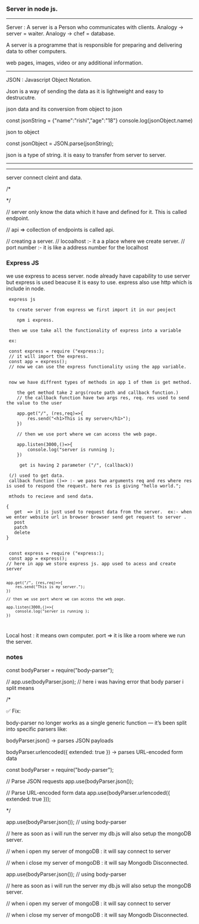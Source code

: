 ### Server in node js.

---

Server : A server is a Person who communicates with clients.
Analogy -> server = waiter.
Analogy -> chef = database.

A server is a programme that is responsible for preparing and delivering data to other computers.

web pages, images, video or any additional information.

---

JSON : Javascript Object Notation.

Json is a way of sending the data as it is lightweight and easy to destrucutre.

json data and its conversion from object to json

const jsonString = {"name":"rishi","age":"18"}
console.log(jsonObject.name)

json to object

const jsonObject = JSON.parse(jsonString);

json is a type of string. it is easy to transfer from server to server.

---

---

server connect cleint and data.

/\*

\*/

// server only know the data which it have and defined for it. This is called endpoint.

// api => collection of endpoints is called api.

// creating a server.
// locoalhost :- it a a place where we create server.
// port number :- it is like a address number for the localhost

### Express JS

we use express to acess server. node already have capability to use server but express is used beacuse it is easy to use. express also use http which is include in node.

```
 express js

 to create server from express we first import it in our peoject

    npm i express.

 then we use take all the functionality of express into a variable

 ex:

 const express = require ("express:);
 // it will import the express.
 const app = express();
 // now we can use the express functionality using the app variable.


 now we have diffrent types of methods in app 1 of them is get method.

    the get method take 2 args(route path and callback function.)
    // the callback function have two args res, req. res used to send the value to the user

    app.get("/", (res,req)=>{
        res.send("<h1>This is my server</h1>");
    })

    // then we use port where we can access the web page.

    app.listen(3000,()=>{
        console.log("server is running );
    })

     get is having 2 parameter ("/", (callback))

 (/) used to get data.
 callback function ()=> :- we pass two arguments req and res where res is used to respond the request. here res is giving "hello world.";

 mthods to recieve and send data.

{
   get  => it is just used to request data from the server.  ex:- when we enter website url in browser browser send get request to server .
   post
   patch
   delete
}

```

<code>
 const express = require ("express:);
 const app = express();
// here in app we store express js. app used to acess and create server

    app.get("/", (res,req)=>{
        res.send("This is my server.");
    })

    // then we use port where we can access the web page.

    app.listen(3000,()=>{
        console.log("server is running );
    })

</code>


Local host : it means own computer.
port  => it is like a room where we run the server.



### notes

const bodyParser = require("body-parser");

// app.use(bodyParser.json); // here i was having error that body parser i split means

/*

✅ Fix:

body-parser no longer works as a single generic function — it’s been split into specific parsers like:

bodyParser.json() → parses JSON payloads

bodyParser.urlencoded({ extended: true }) → parses URL-encoded form data

const bodyParser = require("body-parser");

// Parse JSON requests
app.use(bodyParser.json());

// Parse URL-encoded form data
app.use(bodyParser.urlencoded({ extended: true }));


*/

app.use(bodyParser.json()); // using body-parser

// here as soon as i will run the server my db.js will also setup the mongoDB server.

// when i open my server of mongoDB : it will say connect to server

// when i close my server of mongoDB : it will say Mongodb Disconnected.




app.use(bodyParser.json()); // using body-parser

// here as soon as i will run the server my db.js will also setup the mongoDB server.

// when i open my server of mongoDB : it will say connect to server

// when i close my server of mongoDB : it will say Mongodb Disconnected.